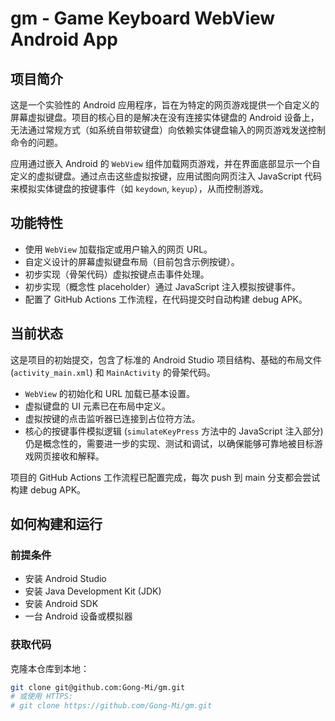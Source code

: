 # gm - Game Keyboard WebView Android App

## 项目简介

这是一个实验性的 Android 应用程序，旨在为特定的网页游戏提供一个自定义的屏幕虚拟键盘。项目的核心目的是解决在没有连接实体键盘的 Android 设备上，无法通过常规方式（如系统自带软键盘）向依赖实体键盘输入的网页游戏发送控制命令的问题。

应用通过嵌入 Android 的 `WebView` 组件加载网页游戏，并在界面底部显示一个自定义的虚拟键盘。通过点击这些虚拟按键，应用试图向网页注入 JavaScript 代码来模拟实体键盘的按键事件（如 `keydown`, `keyup`），从而控制游戏。

## 功能特性

*   使用 `WebView` 加载指定或用户输入的网页 URL。
*   自定义设计的屏幕虚拟键盘布局（目前包含示例按键）。
*   初步实现（骨架代码）虚拟按键点击事件处理。
*   初步实现（概念性 placeholder）通过 JavaScript 注入模拟按键事件。
*   配置了 GitHub Actions 工作流程，在代码提交时自动构建 debug APK。

## 当前状态

这是项目的初始提交，包含了标准的 Android Studio 项目结构、基础的布局文件 (`activity_main.xml`) 和 `MainActivity` 的骨架代码。

*   `WebView` 的初始化和 URL 加载已基本设置。
*   虚拟键盘的 UI 元素已在布局中定义。
*   虚拟按键的点击监听器已连接到占位符方法。
*   核心的按键事件模拟逻辑 (`simulateKeyPress` 方法中的 JavaScript 注入部分) 仍是概念性的，需要进一步的实现、测试和调试，以确保能够可靠地被目标游戏网页接收和解释。

项目的 GitHub Actions 工作流程已配置完成，每次 push 到 main 分支都会尝试构建 debug APK。

## 如何构建和运行

### 前提条件

*   安装 Android Studio
*   安装 Java Development Kit (JDK)
*   安装 Android SDK
*   一台 Android 设备或模拟器

### 获取代码

克隆本仓库到本地：

```bash
git clone git@github.com:Gong-Mi/gm.git
# 或使用 HTTPS:
# git clone https://github.com/Gong-Mi/gm.git